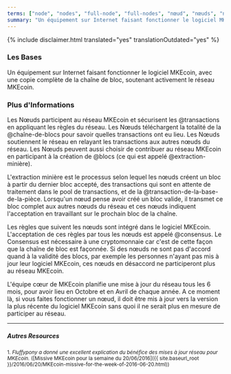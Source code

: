 ```yaml
---
terms: ["node", "nodes", "full-node", "full-nodes", "nœud", "nœuds", "noeud", "noeuds", "nœud-complet", "nœuds-complets", "noeud-complet", "noeuds-complets"]
summary: "Un équipement sur Internet faisant fonctionner le logiciel MKEcoin, avec une copie complète de la chaîne de bloc, soutenant activement le réseau MKEcoin"
---
```


{% include disclaimer.html translated="yes" translationOutdated="yes" %}
### Les Bases

Un équipement sur Internet faisant fonctionner le logiciel MKEcoin, avec une copie complète de la chaîne de bloc, soutenant activement le réseau MKEcoin.

### Plus d'Informations

Les Nœuds participent au réseau MKEcoin et sécurisent les @transactions en appliquant les règles du réseau. Les Nœuds téléchargent la totalité de la @chaîne-de-blocs pour savoir quelles transactions ont eu lieu. Les Nœuds soutiennent le réseau en relayant les transactions aux autres nœuds du réseau. Les Nœuds peuvent aussi choisir de contribuer au réseau MKEcoin en participant à la création de @blocs (ce qui est appelé @extraction-minière).

L'extraction minière est le processus selon lequel les nœuds créent un bloc à partir du dernier bloc accepté, des transactions qui sont en attente de traitement dans le pool de transactions, et de la @transaction-de-la-base-de-la-pièce. Lorsqu'un nœud pense avoir créé un bloc valide, il transmet ce bloc complet aux autres nœuds du réseau et ces nœuds indiquent l'acceptation en travaillant sur le prochain bloc de la chaîne.

Les règles que suivent les nœuds sont intégré dans le logiciel MKEcoin. L'acceptation de ces règles par tous les nœuds est appelé @consensus. Le Consensus est nécessaire à une cryptomonnaie car c'est de cette façon que la chaîne de bloc est façonnée. Si des nœuds ne sont pas d'accord quand à la validité des blocs, par exemple les personnes n'ayant pas mis à jour leur logiciel MKEcoin, ces nœuds en désaccord ne participeront plus au réseau MKEcoin.

L'équipe cœur de MKEcoin planifie une mise à jour du réseau tous les 6 mois, pour avoir lieu en Octobre et en Avril de chaque année. A ce moment là, si vous faites fonctionner un nœud, il doit être mis à jour vers la version la plus récente du logiciel MKEcoin sans quoi il ne serait plus en mesure de participer au réseau.

---

##### Autres Resources
<sub>1. *Fluffypony a donné une excellent explication du bénéfice des mises à jour réseau pour MKEcoin.* ([Missive MKEcoin pour la semaine du 20/06/2016]({{ site.baseurl_root }}/2016/06/20/MKEcoin-missive-for-the-week-of-2016-06-20.html))</sub>
